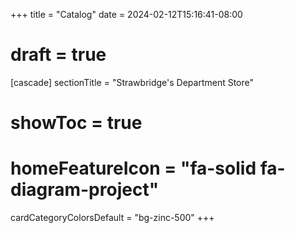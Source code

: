 +++
title = "Catalog"
date = 2024-02-12T15:16:41-08:00
# draft = true
[cascade]
  sectionTitle = "Strawbridge's Department Store"
  # showToc = true
  # homeFeatureIcon = "fa-solid fa-diagram-project"
  cardCategoryColorsDefault = "bg-zinc-500"
+++